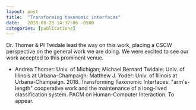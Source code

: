 ```yaml
---
layout: post
title:  "Transforming taxonomic interfaces"
date:   2018-08-28 14:37:06 -0500
categories: [publications]
---
```


Dr. Thomer & PI Twidale lead the way on this work, placing a CSCW perspective on the general work we are doing.  We were excited to see our work accepted to this prominent venue.

* Andrea Thomer: Univ. of Michigan; Michael Bernard Twidale: Univ. of Illinois at Urbana-Champaign; Matthew J. Yoder: Univ. of Illinois at Urbana-Champaign. 2018. Transforming Taxonomic Interfaces: "arm's-length" cooperative work and the maintenance of a long-lived classification system. PACM on Human-Computer Interaction. To appear.
